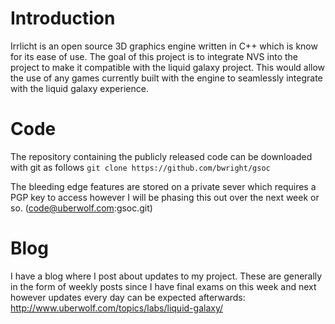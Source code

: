 # Introduction #

Irrlicht is an open source 3D graphics engine written in C++ which is know for its ease of use. The goal of this project is to integrate NVS into the project to make it compatible with the liquid galaxy project. This would allow the use of any games currently built with the engine to seamlessly integrate with the liquid galaxy experience.

# Code #
The repository containing the publicly released code can be downloaded with git as follows
`git clone https://github.com/bwright/gsoc`

The bleeding edge features are stored on a private sever which requires a PGP key to access however I will be phasing this out over the next week or so. (code@uberwolf.com:gsoc.git)

# Blog #
I have a blog where I post about updates to my project. These are generally in the form of weekly posts since I have final exams on this week and next however updates every day can be expected afterwards: http://www.uberwolf.com/topics/labs/liquid-galaxy/